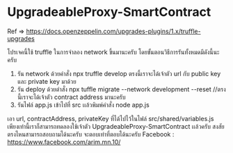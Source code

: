 # UpgradeableProxy-SmartContract
Ref => https://docs.openzeppelin.com/upgrades-plugins/1.x/truffle-upgrades

โปรเจคนี้ใช้ truffle ในการจำลอง network ขึ้นมานะครับ
โดยขั้นตอนวิธีการรันทั้งหมดมีดังนี้นะครับ
1.  รัน network ด้วยคำสั่ง npx truffle develop ตรงนี้เราจะได้เจ้าตัว url กับ public key และ private key มาด้วย
2.  รัน deploy ด้วยตำสั่ง npx tuffle migrate --network development --reset //ตรงนี้เราจะได้เจ้าตัว contract address มานะครับ
3.  รันไฟล์ app.js เข้าไปที่ src เเล้วพิมพ์คำสั่ง node app.js 

เอา url, contractAddress, privateKey ที่ได้ไปไว้ในไฟล์ src/shared/variables.js
เพียงเท่านี้เราก็สามารถทดลองใช้เจ้าตัว UpgradeableProxy-SmartContract เเล้วครับ
สงสัยตรงไหนสามารถสอบถามได้นะครับ จะตอบเท่าที่ตอบได้นะครับ 
Facebook : https://www.facebook.com/arim.mn.10/
